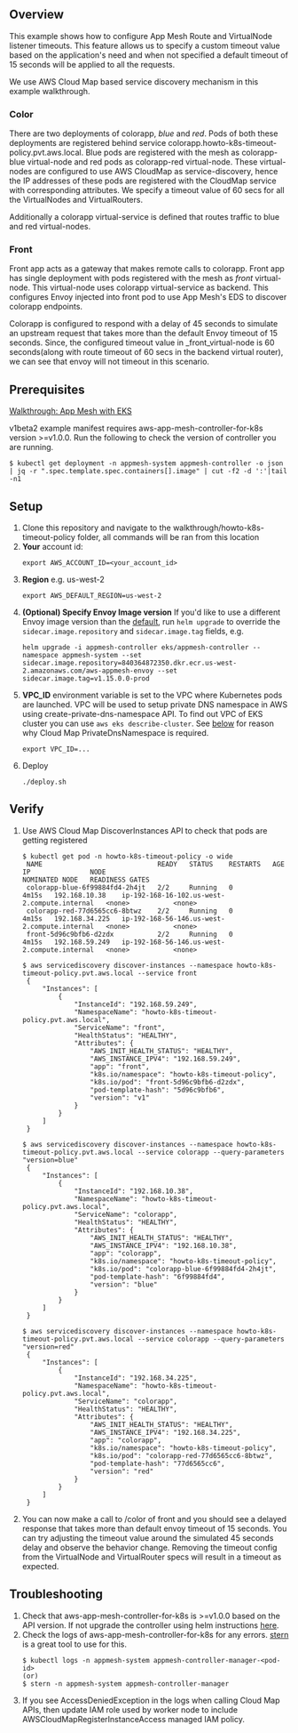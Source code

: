 ## Overview
This example shows how to configure App Mesh Route and VirtualNode listener timeouts. This feature allows us to specify a custom timeout value based on the application's need and when not specified a default timeout of 15 seconds will be applied to all the requests.

We use AWS Cloud Map based service discovery mechanism in this example walkthrough.

### Color
There are two deployments of colorapp, _blue_ and _red_. Pods of both these deployments are registered behind service colorapp.howto-k8s-timeout-policy.pvt.aws.local. Blue pods are registered with the mesh as colorapp-blue virtual-node and red pods as colorapp-red virtual-node. These virtual-nodes are configured to use AWS CloudMap as service-discovery, hence the IP addresses of these pods are registered with the CloudMap service with corresponding attributes. We specify a timeout value of 60 secs for all the VirtualNodes and VirtualRouters.

Additionally a colorapp virtual-service is defined that routes traffic to blue and red virtual-nodes.

### Front
Front app acts as a gateway that makes remote calls to colorapp. Front app has single deployment with pods registered with the mesh as _front_ virtual-node. This virtual-node uses colorapp virtual-service as backend. This configures Envoy injected into front pod to use App Mesh's EDS to discover colorapp endpoints.

Colorapp is configured to respond with a delay of 45 seconds to simulate an upstream request that takes more than the default Envoy timeout of 15 seconds. Since, the configured timeout value in _front_virtual-node is 60 seconds(along with route timeout of 60 secs in the backend virtual router), we can see that envoy will not timeout in this scenario.

## Prerequisites
[Walkthrough: App Mesh with EKS](../eks/)

v1beta2 example manifest requires aws-app-mesh-controller-for-k8s version >=v1.0.0. Run the following to check the version of controller you are running.

```
$ kubectl get deployment -n appmesh-system appmesh-controller -o json | jq -r ".spec.template.spec.containers[].image" | cut -f2 -d ':'|tail -n1
```

## Setup

1. Clone this repository and navigate to the walkthrough/howto-k8s-timeout-policy folder, all commands will be ran from this location
2. **Your** account id:
    ```
    export AWS_ACCOUNT_ID=<your_account_id>
    ```
3. **Region** e.g. us-west-2
    ```
    export AWS_DEFAULT_REGION=us-west-2
    ```
4. **(Optional) Specify Envoy Image version** If you'd like to use a different Envoy image version than the [default](https://github.com/aws/eks-charts/tree/master/stable/appmesh-controller#configuration), run `helm upgrade` to override the `sidecar.image.repository` and `sidecar.image.tag` fields, e.g.
    ```
    helm upgrade -i appmesh-controller eks/appmesh-controller --namespace appmesh-system --set sidecar.image.repository=840364872350.dkr.ecr.us-west-2.amazonaws.com/aws-appmesh-envoy --set sidecar.image.tag=v1.15.0.0-prod
    ```
5. **VPC_ID** environment variable is set to the VPC where Kubernetes pods are launched. VPC will be used to setup private DNS namespace in AWS using create-private-dns-namespace API. To find out VPC of EKS cluster you can use `aws eks describe-cluster`. See [below](#1-how-can-i-use-cloud-map-namespaces-other-than-privatednsnamespace) for reason why Cloud Map PrivateDnsNamespace is required.
    ```
    export VPC_ID=...
    ```
6. Deploy
    ```. 
    ./deploy.sh
    ```

## Verify

1. Use AWS Cloud Map DiscoverInstances API to check that pods are getting registered
   ```
   $ kubectl get pod -n howto-k8s-timeout-policy -o wide
    NAME                             READY   STATUS    RESTARTS   AGE     IP               NODE                                           NOMINATED NODE   READINESS GATES
    colorapp-blue-6f99884fd4-2h4jt   2/2     Running   0          4m15s   192.168.10.38    ip-192-168-16-102.us-west-2.compute.internal   <none>           <none>
    colorapp-red-77d6565cc6-8btwz    2/2     Running   0          4m15s   192.168.34.225   ip-192-168-56-146.us-west-2.compute.internal   <none>           <none>
    front-5d96c9bfb6-d2zdx           2/2     Running   0          4m15s   192.168.59.249   ip-192-168-56-146.us-west-2.compute.internal   <none>           <none>

   $ aws servicediscovery discover-instances --namespace howto-k8s-timeout-policy.pvt.aws.local --service front
    {
        "Instances": [
            {
                "InstanceId": "192.168.59.249",
                "NamespaceName": "howto-k8s-timeout-policy.pvt.aws.local",
                "ServiceName": "front",
                "HealthStatus": "HEALTHY",
                "Attributes": {
                    "AWS_INIT_HEALTH_STATUS": "HEALTHY",
                    "AWS_INSTANCE_IPV4": "192.168.59.249",
                    "app": "front",
                    "k8s.io/namespace": "howto-k8s-timeout-policy",
                    "k8s.io/pod": "front-5d96c9bfb6-d2zdx",
                    "pod-template-hash": "5d96c9bfb6",
                    "version": "v1"
                }
            }
        ]
    }

   $ aws servicediscovery discover-instances --namespace howto-k8s-timeout-policy.pvt.aws.local --service colorapp --query-parameters "version=blue"
    {
        "Instances": [
            {
                "InstanceId": "192.168.10.38",
                "NamespaceName": "howto-k8s-timeout-policy.pvt.aws.local",
                "ServiceName": "colorapp",
                "HealthStatus": "HEALTHY",
                "Attributes": {
                    "AWS_INIT_HEALTH_STATUS": "HEALTHY",
                    "AWS_INSTANCE_IPV4": "192.168.10.38",
                    "app": "colorapp",
                    "k8s.io/namespace": "howto-k8s-timeout-policy",
                    "k8s.io/pod": "colorapp-blue-6f99884fd4-2h4jt",
                    "pod-template-hash": "6f99884fd4",
                    "version": "blue"
                }
            }
        ]
    }

   $ aws servicediscovery discover-instances --namespace howto-k8s-timeout-policy.pvt.aws.local --service colorapp --query-parameters "version=red"
    {
        "Instances": [
            {
                "InstanceId": "192.168.34.225",
                "NamespaceName": "howto-k8s-timeout-policy.pvt.aws.local",
                "ServiceName": "colorapp",
                "HealthStatus": "HEALTHY",
                "Attributes": {
                    "AWS_INIT_HEALTH_STATUS": "HEALTHY",
                    "AWS_INSTANCE_IPV4": "192.168.34.225",
                    "app": "colorapp",
                    "k8s.io/namespace": "howto-k8s-timeout-policy",
                    "k8s.io/pod": "colorapp-red-77d6565cc6-8btwz",
                    "pod-template-hash": "77d6565cc6",
                    "version": "red"
                }
            }
        ]
    }
   ```

2. You can now make a call to /color of front and you should see a delayed response that takes more than default envoy timeout of 15 seconds. You can try adjusting the timeout value around the simulated 45 seconds delay and observe the behavior change. Removing the timeout config from the VirtualNode and VirtualRouter specs will result in a timeout as expected.

## Troubleshooting
1. Check that aws-app-mesh-controller-for-k8s is >=v1.0.0 based on the API version. If not upgrade the controller using helm instructions [here](https://github.com/aws/eks-charts).
2. Check the logs of aws-app-mesh-controller-for-k8s for any errors. [stern](https://github.com/wercker/stern) is a great tool to use for this.
   ```
   $ kubectl logs -n appmesh-system appmesh-controller-manager-<pod-id>
   (or)
   $ stern -n appmesh-system appmesh-controller-manager
   ```
3. If you see AccessDeniedException in the logs when calling Cloud Map APIs, then update IAM role used by worker node to include AWSCloudMapRegisterInstanceAccess managed IAM policy.
